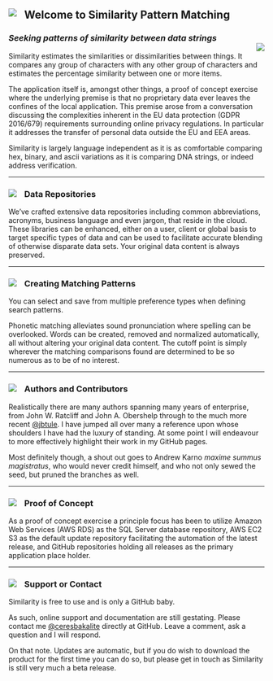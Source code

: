 ## Welcome to Similarity Pattern Matching <img class="img-pointer" src="https://ceresbakalite.github.io/similarity/images/NAVLampRing.png">

### *Seeking patterns of similarity between data strings*<div id="logo-container" style="position: relative; z-index: 99;"><img id="logo-default" class="img-logo" align="right" src="https://ceresbakalite.github.io/similarity/images/NAVSimilarityLogoScripts.png"></div>

Similarity estimates the similarities or dissimilarities between things. It compares any group of characters with any other group of characters and estimates the percentage similarity between one or more items.

The application itself is, amongst other things, a proof of concept exercise where the underlying premise is that no proprietary data ever leaves the confines of the local application. This premise arose from a conversation discussing the complexities inherent in the EU data protection (GDPR 2016/679) requirements surrounding online privacy regulations. In particular it addresses the transfer of personal data outside the EU and EEA areas.

Similarity is largely language independent as it is as comfortable comparing hex, binary, and ascii variations as it is comparing DNA strings, or indeed address verification.
***

### Data Repositories <img class="img-pointer" loading="lazy" loading="lazy" src="https://ceresbakalite.github.io/similarity/images/NAVLampPeriscope.png">

We’ve crafted extensive data repositories including common abbreviations, acronyms, business language and even jargon, that reside in the cloud. These libraries can be enhanced, either on a user, client or global basis to target specific types of data and can be used to facilitate accurate blending of otherwise disparate data sets. Your original data content is always preserved.
***

### Creating Matching Patterns <img class="img-pointer" loading="lazy" src="https://ceresbakalite.github.io/similarity/images/NAVLampBulb.png">

You can select and save from multiple preference types when defining search patterns.

Phonetic matching alleviates sound pronunciation where spelling can be overlooked.  Words can be created, removed and normalized automatically, all without altering your original data content. The cutoff point is simply wherever the matching comparisons found are determined to be so numerous as to be of no interest.
***

### Authors and Contributors <img class="img-pointer" loading="lazy" src="https://ceresbakalite.github.io/similarity/images/NAVCogs.png">

Realistically there are many authors spanning many years of enterprise, from John W. Ratcliff and John A. Obershelp through to the much more recent [@jbtule][].  I have jumped all over many a reference upon whose shoulders I have had the luxury of standing.  At some point I will endeavour to more effectively highlight their work in my GitHub pages.

Most definitely though, a shout out goes to Andrew Karno <i>maxime summus magistratus</i>, who would never credit himself, and who not only sewed the seed, but pruned the branches as well.
***

### Proof of Concept <img class="img-pointer" loading="lazy" src="https://ceresbakalite.github.io/similarity/images/NAVCreate.png">

As a proof of concept exercise a principle focus has been to utilize Amazon Web Services (AWS RDS) as the SQL Server database repository, AWS EC2 S3 as the default update repository facilitating the automation of the latest release, and GitHub repositories holding all releases as the primary application place holder.
***
### Support or Contact <img class="img-pointer" loading="lazy" src="https://ceresbakalite.github.io/similarity/images/NAVLampHalf.png">

Similarity is free to use and is only a GitHub baby.

As such, online support and documentation are still gestating.  Please contact me [@ceresbakalite][] directly at GitHub.  Leave a comment, ask a question and I will respond.

On that note. Updates are automatic, but if you do wish to download the product for the first time you can do so, but please get in touch as Similarity is still very much a beta release.

<br>

[read more]: https://github.com/jbtule
[@jbtule]: https://ceresbakalite.github.io/similarity/
[@ceresbakalite]: https://github.com/ceresbakalite

<style>
.img-pointer {
  vertical-align:bottom;
  float:left;
  margin: 0px 15px 0px 0px;
  z-index: -1;
}

.img-logo {
  position: relative;
  z-index: -1;
}
</style>
